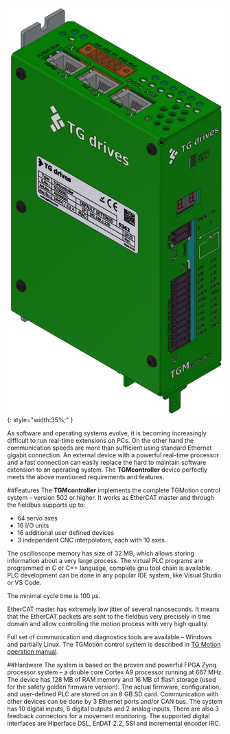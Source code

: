![Basic view](../img/3Dview.png){: style="width:35%;" }

As software and operating systems evolve, it is becoming increasingly difficult to run real-time extensions on PCs.
On the other hand the communication speeds are more than sufficient using standard Ethernet gigabit connection.
An external device with a powerful real-time processor and a fast connection can easily replace the hard to maintain software extension to an operating system.
The **TGMcontroller** device perfectly meets the above mentioned requirements and features.


##Features
The **TGMcontroller** implements the complete TGMotion control system – version 502 or higher.
It works as EtherCAT master and through the fieldbus supports up to:

- 64 servo axes 
- 16 I/O units 
- 16 additional user defined devices
- 3 independent CNC interpolators, each with 10 axes.

The oscilloscope memory has size of 32 MB, which allows storing information about a very large process.
The virtual PLC programs are programmed in C or C++ language, complete gnu tool chain is available.
PLC development can be done in any popular IDE system, like Visual Studio or VS Code.   

The minimal cycle time is 100 µs.   

EtherCAT master has extremely low jitter of several nanoseconds.
It means that the EtherCAT packets are sent to the fieldbus very precisely in time domain and allow controlling the motion process with very high quality.   

Full set of communication and diagnostics tools are available – Windows and partially Linux.
The TGMotion control system is described in [TG Motion operation manual](../../TGMotion/md/PLC.md#MotionPLC).

##Hardware
The system is based on the proven and powerful FPGA Zynq processor system – a double core Cortex A9 processor running at 667 MHz.
The device has 128 MB of RAM memory and 16 MB of flash storage (used for the safety golden firmware version).
The actual firmware, configuration, and user-defined PLC are stored on an 8 GB SD card.
Communication with other devices can be done by 3 Ethernet ports and/or CAN bus.
The system has 10 digital inputs, 6 digital outputs and 2 analog inputs.
There are also 3 feedback connectors for a movement monitoring.
The supported digital interfaces are Hiperface DSL, EnDAT 2.2, SSI and incremental encoder IRC.
